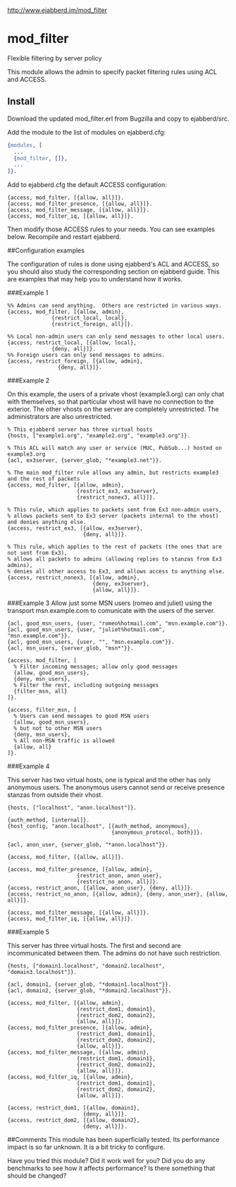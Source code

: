 http://www.ejabberd.im/mod_filter

mod_filter
==========

Flexible filtering by server policy

This module allows the admin to specify packet filtering rules using ACL and ACCESS.

## Install

Download the updated mod_filter.erl from Bugzilla and copy to ejabberd/src.

Add the module to the list of modules on ejabberd.cfg:
```erlang
{modules, [
  ...
  {mod_filter, []},
  ...
]}.
```
Add to ejabberd.cfg the default ACCESS configuration:
```
{access, mod_filter, [{allow, all}]}.
{access, mod_filter_presence, [{allow, all}]}.
{access, mod_filter_message, [{allow, all}]}.
{access, mod_filter_iq, [{allow, all}]}.
```
Then modify those ACCESS rules to your needs. You can see examples below.
Recompile and restart ejabberd.

##Configuration examples

The configuration of rules is done using ejabberd's ACL and ACCESS, so you should also study the corresponding section on ejabberd guide. This are examples that may help you to understand how it works.

###Example 1
```
%% Admins can send anything.  Others are restricted in various ways.
{access, mod_filter, [{allow, admin},
 		      {restrict_local, local},
 		      {restrict_foreign, all}]}.

%% Local non-admin users can only send messages to other local users.
{access, restrict_local, [{allow, local},
			  {deny, all}]}.
%% Foreign users can only send messages to admins.
{access, restrict_foreign, [{allow, admin},
 			    {deny, all}]}.
```
###Example 2

On this example, the users of a private vhost (example3.org) can only chat with themselves, so that particular vhost will have no connection to the exterior. The other vhosts on the server are completely unrestricted. The administrators are also unrestricted.
```
% This ejabberd server has three virtual hosts
{hosts, ["example1.org", "example2.org", "example3.org"]}.

% This ACL will match any user or service (MUC, PubSub...) hosted on example3.org
{acl, ex3server, {server_glob, "*example3.net"}}.

% The main mod_filter rule allows any admin, but restricts example3 and the rest of packets
{access, mod_filter, [{allow, admin},
                      {restrict_ex3, ex3server},
                      {restrict_nonex3, all}]}.

% This rule, which applies to packets sent from Ex3 non-admin users,
% allows packets sent to Ex3 server (packets internal to the vhost) and denies anything else.
{access, restrict_ex3, [{allow, ex3server},
                        {deny, all}]}.

% This rule, which applies to the rest of packets (the ones that are not sent from Ex3),
% allows all packets to admins (allowing replies to stanzas from Ex3 admins),
% denies all other access to Ex3, and allows access to anything else.
{access, restrict_nonex3, [{allow, admin},
                           {deny, ex3server},
                           {allow, all}]}.
```
###Example 3
Allow just some MSN users (romeo and juliet) using the transport msn.example.com to comunicate with the users of the server.
```
{acl, good_msn_users, {user, "romeo%hotmail.com", "msn.example.com"}}.
{acl, good_msn_users, {user, "juliet%hotmail.com", "msn.example.com"}}.
{acl, good_msn_users, {user, "", "msn.example.com"}}.
{acl, msn_users, {server_glob, "msn*"}}.

{access, mod_filter, [
  % Filter incoming messages; allow only good messages
  {allow, good_msn_users},
  {deny, msn_users},
  % Filter the rest, including outgoing messages
  {filter_msn, all}
]}.

{access, filter_msn, [
  % Users can send messages to good MSN users
  {allow, good_msn_users},
  % but not to other MSN users
  {deny, msn_users},
  % All non-MSN traffic is allowed
  {allow, all}
]}.
```

###Example 4

This server has two virtual hosts, one is typical and the other has only anonymous users. The anonymous users cannot send or receive presence stanzas from outside their vhost.
```
{hosts, ["localhost", "anon.localhost"]}.

{auth_method, [internal]}.
{host_config, "anon.localhost", [{auth_method, anonymous},
                                 {anonymous_protocol, both}]}.

{acl, anon_user, {server_glob, "*anon.localhost"}}.

{access, mod_filter, [{allow, all}]}.

{access, mod_filter_presence, [{allow, admin},
                      {restrict_anon, anon_user},
                      {restrict_no_anon, all}]}.
{access, restrict_anon, [{allow, anon_user}, {deny, all}]}.
{access, restrict_no_anon, [{allow, admin}, {deny, anon_user}, {allow, all}]}.

{access, mod_filter_message, [{allow, all}]}.
{access, mod_filter_iq, [{allow, all}]}.
```
###Example 5

This server has three virtual hosts. The first and second are incommunicated between them. The admins do not have such restriction.
```
{hosts, ["domain1.localhost", "domain2.localhost", "domain3.localhost"]}.

{acl, domain1, {server_glob, "*domain1.localhost"}}.
{acl, domain2, {server_glob, "*domain2.localhost"}}.

{access, mod_filter, [{allow, admin},
                      {restrict_dom1, domain1},
                      {restrict_dom2, domain2},
                      {allow, all}]}.
{access, mod_filter_presence, [{allow, admin},
                      {restrict_dom1, domain1},
                      {restrict_dom2, domain2},
                      {allow, all}]}.
{access, mod_filter_message, [{allow, admin},
                      {restrict_dom1, domain1},
                      {restrict_dom2, domain2},
                      {allow, all}]}.
{access, mod_filter_iq, [{allow, admin},
                      {restrict_dom1, domain1},
                      {restrict_dom2, domain2},
                      {allow, all}]}.

{access, restrict_dom1, [{allow, domain1},
                        {deny, all}]}.
{access, restrict_dom2, [{allow, domain2},
                        {deny, all}]}.
```

##Comments
This module has been superficially tested. Its performance impact is so far unknown. It is a bit tricky to configure.

Have you tried this module? Did it work well for you? Did you do any benchmarks to see how it affects performance? Is there something that should be changed?

